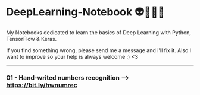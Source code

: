 # DeepLearning-Notebook 👽🧠🦾🌠
My Notebooks dedicated to learn the basics of Deep Learning with Python, TensorFlow &amp; Keras.

If you find something wrong, please send me a message and i'll fix it. Also I want to improve so your help is always welcome :) <3

---

### 01 - Hand-writed numbers recognition --> https://bit.ly/hwnumrec
